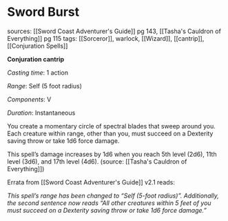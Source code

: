 # Sword Burst
sources: [[Sword Coast Adventurer's Guide]] pg 143, [[Tasha's Cauldron of Everything]] pg 115
tags: [[Sorceror]], warlock, [[Wizard]], [[cantrip]], [[Conjuration Spells]]

**Conjuration cantrip**

*Casting time*: 1 action

*Range*: Self (5 foot radius)

*Components*: V

*Duration*: Instantaneous

You create a momentary circle of spectral blades that sweep around you. Each creature within range, other than you, must succeed on a Dexterity saving throw or take 1d6 force damage.

This spell’s damage increases by 1d6 when you reach 5th level (2d6), 11th level (3d6), and 17th level (4d6).
(source: [[Tasha's Cauldron of Everything]])

Errata from [[Sword Coast Adventurer's Guide]] v2.1 reads:

 *This spell’s range has been changed to “Self (5-foot radius)”. Additionally, the second sentence now reads “All other creatures within 5 feet of you must succeed on a Dexterity saving throw or take 1d6 force damage.”*

